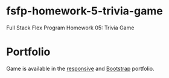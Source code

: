 # fsfp-homework-5-trivia-game

Full Stack Flex Program Homework 05: Trivia Game


# Portfolio

Game is available in the [responsive](https://jabeldmc.github.io/fsfp-homework-2-responsive-portfolio/portfolio.html) and [Bootstrap](https://jabeldmc.github.io/fsfp-homework-2-bootstrap-portfolio/portfolio.html) portfolio.
